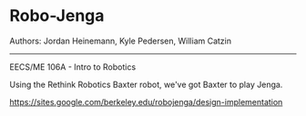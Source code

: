 # **Robo-Jenga**

Authors: Jordan Heinemann, Kyle Pedersen, William Catzin
____________________________________________________________________________________________
EECS/ME 106A - Intro to Robotics

Using the Rethink Robotics Baxter robot, we've got Baxter to play Jenga.

https://sites.google.com/berkeley.edu/robojenga/design-implementation
